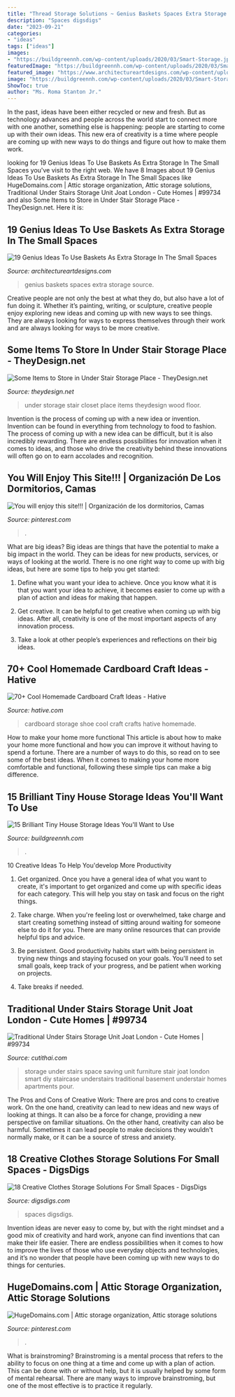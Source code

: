 ```yaml
---
title: "Thread Storage Solutions ~ Genius Baskets Spaces Extra Storage Source"
description: "Spaces digsdigs"
date: "2023-09-21"
categories:
- "ideas"
tags: ["ideas"]
images:
- "https://buildgreennh.com/wp-content/uploads/2020/03/Smart-Storage.jpg"
featuredImage: "https://buildgreennh.com/wp-content/uploads/2020/03/Smart-Storage.jpg"
featured_image: "https://www.architectureartdesigns.com/wp-content/uploads/2016/05/8-1.jpg"
image: "https://buildgreennh.com/wp-content/uploads/2020/03/Smart-Storage.jpg"
ShowToc: true
author: "Ms. Roma Stanton Jr."
---
```



In the past, ideas have been either recycled or new and fresh. But as technology advances and people across the world start to connect more with one another, something else is happening: people are starting to come up with their own ideas. This new era of creativity is a time where people are coming up with new ways to do things and figure out how to make them work.

	

		
looking for 19 Genius Ideas To Use Baskets As Extra Storage In The Small Spaces you've visit to the right web. We have 8 Images about 19 Genius Ideas To Use Baskets As Extra Storage In The Small Spaces like HugeDomains.com | Attic storage organization, Attic storage solutions, Traditional Under Stairs Storage Unit Joat London - Cute Homes | #99734 and also Some Items to Store in Under Stair Storage Place - TheyDesign.net. Here it is:
		
    
## 19 Genius Ideas To Use Baskets As Extra Storage In The Small Spaces

<img loading=lazy src="https://www.architectureartdesigns.com/wp-content/uploads/2016/05/8-1.jpg" onerror="this.onerror=null;this.src='https://tse1.mm.bing.net/th?id=OIP.Q4sQotZEqrKZbgkvhi-zqgHaLG&amp;pid=15.1';" alt="19 Genius Ideas To Use Baskets As Extra Storage In The Small Spaces">

_Source: architectureartdesigns.com_

>genius baskets spaces extra storage source. 

	

Creative people are not only the best at what they do, but also have a lot of fun doing it. Whether it’s painting, writing, or sculpture, creative people enjoy exploring new ideas and coming up with new ways to see things. They are always looking for ways to express themselves through their work and are always looking for ways to be more creative.

    
## Some Items To Store In Under Stair Storage Place - TheyDesign.net

<img loading=lazy src="http://theydesign.net/wp-content/uploads/2017/07/interior-exciting-storage-clever-closet-white-oak-wood-tiled-floor-intended-for-under-stair-storage-some-items-to-store-in-under-stair-storage-place.jpg" onerror="this.onerror=null;this.src='https://tse3.mm.bing.net/th?id=OIP.IeBJSPWOcG1cdn4YhOlKtQHaFj&amp;pid=15.1';" alt="Some Items to Store in Under Stair Storage Place - TheyDesign.net">

_Source: theydesign.net_

>under storage stair closet place items theydesign wood floor. 

	

Invention is the process of coming up with a new idea or invention. Invention can be found in everything from technology to food to fashion. The process of coming up with a new idea can be difficult, but it is also incredibly rewarding. There are endless possibilities for innovation when it comes to ideas, and those who drive the creativity behind these innovations will often go on to earn accolades and recognition.

    
## You Will Enjoy This Site!!! | Organización De Los Dormitorios, Camas

<img loading=lazy src="https://i.pinimg.com/736x/31/3e/46/313e46fb0f7448405e8fb9f3931bdd75--beds-with-storage-under-bed-storage.jpg" onerror="this.onerror=null;this.src='https://tse3.mm.bing.net/th?id=OIP.mwCyi-u_QUh-amSLTmtnngHaJ3&amp;pid=15.1';" alt="You will enjoy this site!!! | Organización de los dormitorios, Camas">

_Source: pinterest.com_

>. 

	

What are big ideas?
Big ideas are things that have the potential to make a big impact in the world. They can be ideas for new products, services, or ways of looking at the world. There is no one right way to come up with big ideas, but here are some tips to help you get started:
1. Define what you want your idea to achieve. Once you know what it is that you want your idea to achieve, it becomes easier to come up with a plan of action and ideas for making that happen.

2. Get creative. It can be helpful to get creative when coming up with big ideas. After all, creativity is one of the most important aspects of any innovation process.

3. Take a look at other people’s experiences and reflections on their big ideas.

    
## 70+ Cool Homemade Cardboard Craft Ideas - Hative

<img loading=lazy src="https://hative.com/wp-content/uploads/2014/04/cardboard-crafts/13-cardboard-shoe-storage.jpg" onerror="this.onerror=null;this.src='https://tse3.mm.bing.net/th?id=OIP.9Pa96wJwxVCW1WZjrLNPSAHaI0&amp;pid=15.1';" alt="70+ Cool Homemade Cardboard Craft Ideas - Hative">

_Source: hative.com_

>cardboard storage shoe cool craft crafts hative homemade. 

	

How to make your home more functional
This article is about how to make your home more functional and how you can improve it without having to spend a fortune. There are a number of ways to do this, so read on to see some of the best ideas. When it comes to making your home more comfortable and functional, following these simple tips can make a big difference.

    
## 15 Brilliant Tiny House Storage Ideas You&#039;ll Want To Use

<img loading=lazy src="https://buildgreennh.com/wp-content/uploads/2020/03/Smart-Storage.jpg" onerror="this.onerror=null;this.src='https://tse3.mm.bing.net/th?id=OIP.4QVMA7FVqACEKYSZhpB4GAHaJ4&amp;pid=15.1';" alt="15 Brilliant Tiny House Storage Ideas You&#039;ll Want to Use">

_Source: buildgreennh.com_

>. 

	

10 Creative Ideas To Help You'develop More Productivity
1. Get organized. Once you have a general idea of what you want to create, it's important to get organized and come up with specific ideas for each category. This will help you stay on task and focus on the right things.
2. Take charge. When you're feeling lost or overwhelmed, take charge and start creating something instead of sitting around waiting for someone else to do it for you. There are many online resources that can provide helpful tips and advice.

3. Be persistent. Good productivity habits start with being persistent in trying new things and staying focused on your goals. You'll need to set small goals, keep track of your progress, and be patient when working on projects.

4. Take breaks if needed.

    
## Traditional Under Stairs Storage Unit Joat London - Cute Homes | #99734

<img loading=lazy src="https://cdn.cutithai.com/wp-content/uploads/traditional-under-stairs-storage-unit-joat-london_235701.jpg" onerror="this.onerror=null;this.src='https://tse4.mm.bing.net/th?id=OIP.vTwGmXZ_KA0dMa6hf6PzJAHaLH&amp;pid=15.1';" alt="Traditional Under Stairs Storage Unit Joat London - Cute Homes | #99734">

_Source: cutithai.com_

>storage under stairs space saving unit furniture stair joat london smart diy staircase understairs traditional basement understair homes apartments pour. 

	

The Pros and Cons of Creative Work:
There are pros and cons to creative work. On the one hand, creativity can lead to new ideas and new ways of looking at things. It can also be a force for change, providing a new perspective on familiar situations. On the other hand, creativity can also be harmful. Sometimes it can lead people to make decisions they wouldn't normally make, or it can be a source of stress and anxiety.

    
## 18 Creative Clothes Storage Solutions For Small Spaces - DigsDigs

<img loading=lazy src="https://www.digsdigs.com/photos/creative-clothes-storage-solutions-for-small-spaces-11.jpg" onerror="this.onerror=null;this.src='https://tse1.mm.bing.net/th?id=OIP.Kb3rp3AefoerK4PpaYgJ0gHaLN&amp;pid=15.1';" alt="18 Creative Clothes Storage Solutions For Small Spaces - DigsDigs">

_Source: digsdigs.com_

>spaces digsdigs. 

	

Invention ideas are never easy to come by, but with the right mindset and a good mix of creativity and hard work, anyone can find inventions that can make their life easier. There are endless possibilities when it comes to how to improve the lives of those who use everyday objects and technologies, and it’s no wonder that people have been coming up with new ways to do things for centuries.

    
## HugeDomains.com | Attic Storage Organization, Attic Storage Solutions

<img loading=lazy src="https://i.pinimg.com/736x/64/f4/e7/64f4e7e035b64ebc5916326a60facdc7.jpg" onerror="this.onerror=null;this.src='https://tse4.mm.bing.net/th?id=OIP.61MsigDOlUAR1okEOT66RQHaLH&amp;pid=15.1';" alt="HugeDomains.com | Attic storage organization, Attic storage solutions">

_Source: pinterest.com_

>. 

	

What is brainstroming? Brainstroming is a mental process that refers to the ability to focus on one thing at a time and come up with a plan of action. This can be done with or without help, but it is usually helped by some form of mental rehearsal. There are many ways to improve brainstroming, but one of the most effective is to practice it regularly.

